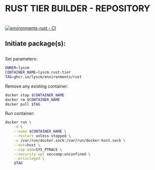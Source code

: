 # RUST TIER BUILDER - REPOSITORY <h1> 

[![environments-rust - CI](https://github.com/lyscm/environments-rust/actions/workflows/deploy-packages.yml/badge.svg?branch=master)](https://github.com/lyscm/environments-rust/actions/workflows/deploy-packages.yml)

## Initiate package(s): <h2> 

Set parameters:

```bash
OWNER=lyscm
CONTAINER_NAME=lyscm.rust-tier
TAG=ghcr.io/lyscm/environments/rust
```
Remove any existing container:

```bash
docker stop $CONTAINER_NAME
docker rm $CONTAINER_NAME
docker pull $TAG
```

Run container:

```bash
docker run \
    -d \
    --name $CONTAINER_NAME \
    --restart unless-stopped \
    -v /var/run/docker.sock:/var/run/docker-host.sock \
    --net=host \
    --cap-add=SYS_PTRACE \
    --security-opt seccomp:unconfined \
    --privileged \
    $TAG
```